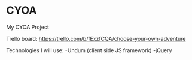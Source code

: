 # CYOA
My CYOA Project

Trello board: https://trello.com/b/fExzfCQA/choose-your-own-adventure

Technologies I will use:
-Undum (client side JS framework)
-jQuery
